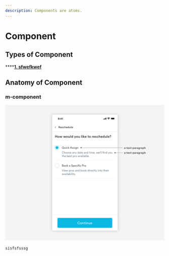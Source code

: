```yaml
---
description: Components are atoms.
---
```


# Component

## Types of Component

\*\*\*\*[**1. sfwefkwef**](untitled.md#m-component)  


## Anatomy of Component

### m-component

![](../.gitbook/assets/picker-text.png)

```text
sisfsfsssg
```

